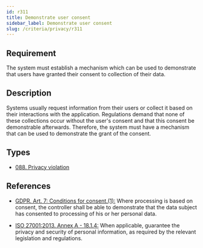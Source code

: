 ```yaml
---
id: r311
title: Demonstrate user consent
sidebar_label: Demonstrate user consent
slug: /criteria/privacy/r311
---
```


## Requirement

The system
must establish a mechanism
which can be used to demonstrate
that users have granted their consent
to collection of their data.

## Description

Systems usually request information
from their users or collect it
based on their interactions
with the application.
Regulations demand
that none of these collections occur
without the user's consent
and that this consent be demonstrable afterwards.
Therefore,
the system must have a mechanism
that can be used to demonstrate the grant
of the consent.

## Types

- [088. Privacy violation](/types/088)

## References

- [GDPR. Art. 7: Conditions for consent.(1):](https://gdpr-info.eu/art-7-gdpr/)
Where processing is based on consent,
the controller shall be able to demonstrate
that the data subject
has consented to processing
of his or her personal data.

- [ISO 27001:2013. Annex A - 18.1.4:](https://www.iso.org/obp/ui/#iso:std:54534:en)
When applicable,
guarantee the privacy and security
of personal information,
as required by the relevant legislation
and regulations.
